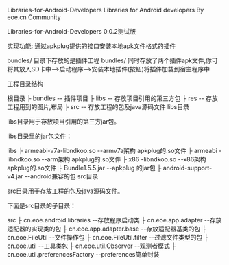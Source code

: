 ﻿Libraries-for-Android-Developers
Libraries for Android developers By eoe.cn Community

Libraries-for-Android-Developers 0.0.2测试版

实现功能: 通过apkplug提供的接口安装本地apk文件格式的插件

bundles/ 目录下存放的是插件工程
bundles/ 同时存放了两个插件apk文件,你可将其放入SD卡中-->启动程序-->安装本地插件(按钮)将插件加载到宿主程序中

工程目录结构

根目录
├ bundles -- 插件项目 
├ libs -- 存放项目引用的第三方包 
├ res -- 存放工程用到的图片,布局 
├ src -- 存放工程的包及java源码文件
libs目录

libs目录用于存放项目引用的第三方jar包。

libs目录里的jar包文件：

libs
├ armeabi-v7a-libndkoo.so --armv7a架构 apkplug的.so文件 
├ armeabi -libndkoo.so --arm架构 apkplug的.so文件 
├ x86 -libndkoo.so --x86架构 apkplug的.so文件 
├ Bundle1.5.5.jar --apkplug 的jar包 
├ android-support-v4.jar --android兼容的包
src目录

src目录用于存放工程的包及java源码文件。

下面是src目录的子目录：

src
├ cn.eoe.android.libraries --存放程序启动类 
├ cn.eoe.app.adapter --存放适配器的实现类的包 
├ cn.eoe.app.adapter.base --存放适配器基类的包
├ cn.eoe.FileUtil --文件操作包 
├ cn.eoe.FileUtil.filter --过滤文件类型的包 
├ cn.eoe.util --工具类包
├ cn.eoe.util.Observer --观测者模式
├ cn.eoe.util.preferencesFactory --preferences简单封装
